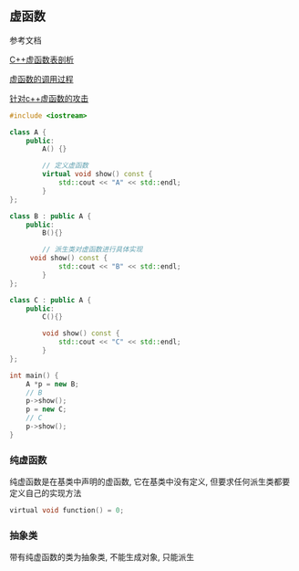 <!--
 * @Description:
 * @Version: 1.0
 * @Author: DaLao
 * @Email: dalao@xxx.com
 * @Date: 2021-10-13 21:14:11
 * @LastEditors: Li Yuanhao
 * @LastEditTime: 2023-03-13 01:26:38
-->

## 虚函数

参考文档

[C++虚函数表剖析](https://leehao.me/C-%E8%99%9A%E5%87%BD%E6%95%B0%E8%A1%A8%E5%89%96%E6%9E%90/)

[虚函数的调用过程](https://www.cnblogs.com/a-ray-of-sunshine/p/3416031.html)

[针对c++虚函数的攻击](https://song-10.gitee.io/2020/07/11/pwn-2020-07-11-cpp-vtable/)

```c++
#include <iostream>

class A {
    public:
        A() {}

        // 定义虚函数
        virtual void show() const {
            std::cout << "A" << std::endl;
        }
};

class B : public A {
    public:
        B(){}

        // 派生类对虚函数进行具体实现
     void show() const {
            std::cout << "B" << std::endl;
        }
};

class C : public A {
    public:
        C(){}

        void show() const {
            std::cout << "C" << std::endl;
        }
};

int main() {
    A *p = new B;
    // B
    p->show();
    p = new C;
    // C
    p->show();
}
```


### 纯虚函数

纯虚函数是在基类中声明的虚函数, 它在基类中没有定义, 但要求任何派生类都要定义自己的实现方法

```c
virtual void function() = 0;
```


### 抽象类

带有纯虚函数的类为抽象类, 不能生成对象, 只能派生
